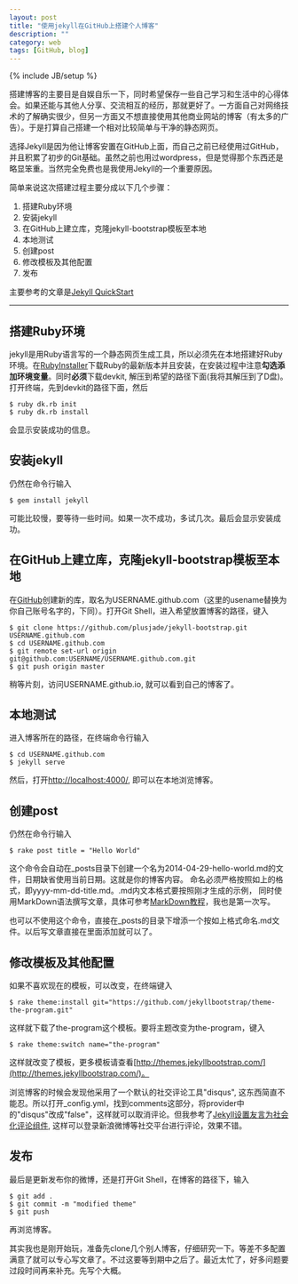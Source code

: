 ```yaml
---
layout: post
title: "使用jekyll在GitHub上搭建个人博客"
description: ""
category: web
tags: [GitHub, blog]
---
```

{% include JB/setup %}

搭建博客的主要目是自娱自乐一下，同时希望保存一些自己学习和生活中的心得体会。如果还能与其他人分享、交流相互的经历，那就更好了。一方面自己对网络技术的了解确实很少，但另一方面又不想直接使用其他商业网站的博客（有太多的广告）。于是打算自己搭建一个相对比较简单与干净的静态网页。

选择Jekyll是因为他让博客安置在GitHub上面，而自己之前已经使用过GitHub，并且积累了初步的Git基础。虽然之前也用过wordpress，但是觉得那个东西还是略显笨重。当然完全免费也是我使用Jekyll的一个重要原因。

简单来说这次搭建过程主要分成以下几个步骤：
1. 搭建Ruby环境
2. 安装jekyll
3. 在GitHub上建立库，克隆jekyll-bootstrap模板至本地
4. 本地测试
6. 创建post
5. 修改模板及其他配置
7. 发布

主要参考的文章是[Jekyll QuickStart](http://jekyllbootstrap.com/usage/jekyll-quick-start.html)

---

## 搭建Ruby环境

jekyll是用Ruby语言写的一个静态网页生成工具，所以必须先在本地搭建好Ruby环境。在[RubyInstaller](http://rubyinstaller.org/downloads/)下载Ruby的最新版本并且安装，在安装过程中注意**勾选添加环境变量**。同时**必须**下载devkit, 解压到希望的路径下面(我将其解压到了D盘)。打开终端，先到devkit的路径下面，然后
    
    $ ruby dk.rb init
    $ ruby dk.rb install

会显示安装成功的信息。

## 安装jekyll

仍然在命令行输入
	
	$ gem install jekyll

可能比较慢，要等待一些时间。如果一次不成功，多试几次。最后会显示安装成功。

## 在GitHub上建立库，克隆jekyll-bootstrap模板至本地

在[GitHub](https://github.com)创建新的库，取名为USERNAME.github.com（这里的usename替换为你自己账号名字的，下同）。打开Git Shell，进入希望放置博客的路径，键入

	$ git clone https://github.com/plusjade/jekyll-bootstrap.git USERNAME.github.com
	$ cd USERNAME.github.com
	$ git remote set-url origin git@github.com:USERNAME/USERNAME.github.com.git
	$ git push origin master

稍等片刻，访问USERNAME.github.io, 就可以看到自己的博客了。

## 本地测试

进入博客所在的路径，在终端命令行输入

	$ cd USERNAME.github.com
	$ jekyll serve

然后，打开[http://localhost:4000/](http://localhost:4000/), 即可以在本地浏览博客。

## 创建post

仍然在命令行输入

	$ rake post title = "Hello World"

这个命令会自动在_posts目录下创建一个名为2014-04-29-hello-world.md的文件，日期缺省使用当前日期。这就是你的博客内容。
命名必须严格按照如上的格式，即yyyy-mm-dd-title.md。.md内文本格式要按照刚才生成的示例， 同时使用MarkDown语法撰写文章，具体可参考[MarkDown教程](http://daringfireball.net/projects/markdown/syntax)，我也是第一次写。

也可以不使用这个命令，直接在_posts的目录下增添一个按如上格式命名.md文件。以后写文章直接在里面添加就可以了。

##  修改模板及其他配置

如果不喜欢现在的模板，可以改变，在终端键入

	$ rake theme:install git="https://github.com/jekyllbootstrap/theme-the-program.git"
	
这样就下载了the-program这个模板。要将主题改变为the-program，键入	
	
	$ rake theme:switch name="the-program"

这样就改变了模板，更多模板请查看[http://themes.jekyllbootstrap.com/](http://themes.jekyllbootstrap.com/)。

浏览博客的时候会发现他采用了一个默认的社交评论工具"disqus", 这东西简直不能忍。所以打开_config.yml，找到comments这部分，将provider中的"disqus"改成"false"，这样就可以取消评论。但我参考了[Jekyll设置友言为社会化评论组件](http://joeyio.com/jekyll/2013/04/13/how-to-use-uyan-in-Jekyll/), 这样可以登录新浪微博等社交平台进行评论，效果不错。

## 发布

最后是更新发布你的微博，还是打开Git Shell，在博客的路径下，输入

	$ git add .
    $ git commit -m "modified theme"
    $ git push

再浏览博客。

其实我也是刚开始玩，准备先clone几个别人博客，仔细研究一下。等差不多配置满意了就可以专心写文章了。不过这要等到期中之后了。最近太忙了，好多问题要过段时间再来补充。先写个大概。

